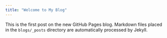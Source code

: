 ```yaml
---
title: "Welcome to My Blog"
---
```


This is the first post on the new GitHub Pages blog. Markdown files placed in the `blogs/_posts` directory are automatically processed by Jekyll.
